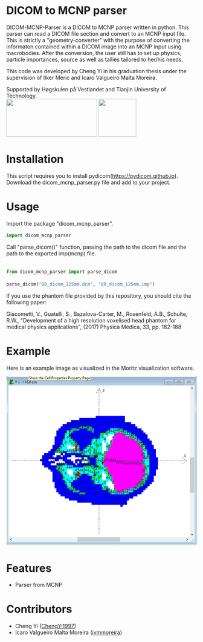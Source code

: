 # DICOM to MCNP parser

DICOM-MCNP-Parser is a DICOM to MCNP parser written in python. This parser can read a DICOM file section and convert to an MCNP input file. This is strictly a "geometry-converter" with the purpose of converting the informaton contained within a DICOM image into an MCNP input using macrobodies. After the conversion, the user still has to set up physics, particle importances, source as well as tallies tailored to her/his needs. 

This code was developed by Cheng Yi in his graduation thesis under the supervision of Ilker Meric and Icaro Valgueiro Malta Moreira.

Supported by Høgskulen på Vestlandet and Tianjin University of Technology.
<br>
<img src="https://www.nokut.no/globalassets/logo/1000x400/hvl_logo.png" width="240" height="100">
<img src="https://upload.wikimedia.org/wikipedia/en/3/3b/Tianjin_University_of_Technology_logo.png" width="100" height="100">

# Installation

This script requires you to install pydicom(https://pydicom.github.io).
Download the dicom_mcnp_parser.py file and add to your project.

# Usage

Import the package "dicom_mcnp_parser".

```python
import dicom_mcnp_parser
```

Call "parse_dicom()" function, passing the path to the dicom file and the path to the exported imp(mcnp) file.

```python

from dicom_mcnp_parser import parse_dicom

parse_dicom("80_dicom_125mm.dcm", "80_dicom_125mm.imp")

```

If you use the phantom file provided by this repository, you should cite the following paper:

Giacometti, V., Guatelli, S., Bazalova-Carter, M., Rosenfeld, A.B., Schulte, R.W., "Development of a high resolution voxelised head phantom for medical physics applications", (2017) Physica Medica, 33, pp. 182-188  

# Example
Here is an example image as visualized in the Moritz visualization software.

<img src="Slice_90.jpg">

# Features

 - Parser from MCNP

# Contributors

* Cheng Yi ([ChengYi1997][])
* Icaro Valgueiro Malta Moreira ([ivmmoreira][])

[ChengYi1997]:            https://github.com/ChengYi1997
[ivmmoreira]:  https://github.com/ivmmoreira
